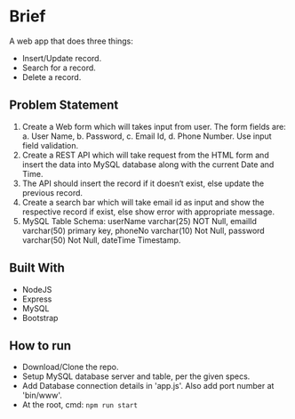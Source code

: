 # Brief

A web app that does three things:
- Insert/Update record.
- Search for a record.
- Delete a record.

## Problem Statement

1. Create a Web form which will takes input from user. The form fields are: a. User Name, b. Password, c. Email Id, d. Phone Number. Use input field validation.
2. Create a REST API which will take request from the HTML form and insert the data into MySQL database along with the current Date and Time.
3. The API should insert the record if it doesn‘t exist, else update the previous record.
4. Create a search bar which will take email id as input and show the respective record if exist, else show error with appropriate message.
5. MySQL Table Schema: userName varchar(25) NOT Null, emailId varchar(50) primary key, phoneNo varchar(10) Not Null, password varchar(50) Not Null, dateTime Timestamp.

## Built With
- NodeJS
- Express
- MySQL
- Bootstrap

## How to run
- Download/Clone the repo.
- Setup MySQL database server and table, per the given specs.
- Add Database connection details in 'app.js'. Also add port number at 'bin/www'.
- At the root, cmd: `npm run start`

